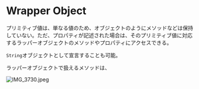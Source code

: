 # Wrapper Object

プリミティブ値は、単なる値のため、オブジェクトのようにメソッドなどは保持していない。ただ、プロパティが記述された場合は、そのプリミティブ値に対応するラッパーオブジェクトのメソッドやプロパティにアクセスできる。

 `String`オブジェクトとして宣言することも可能。

ラッパーオブジェクトで扱えるメソッドは、

![IMG_3730.jpeg](Wrapper%20Object%20b47f7434baa34a0aae11464d78ef5e65/IMG_3730.jpeg)